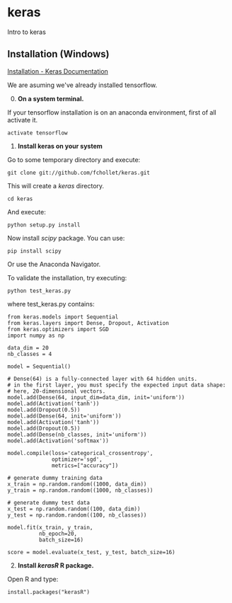 # keras
Intro to keras

## Installation (Windows)

[Installation - Keras Documentation](https://keras.io/#installation)

We are asuming we've already installed tensorflow.

0. **On a system terminal.**

If your tensorflow installation is on an anaconda environment, first of all activate 
it.

```
activate tensorflow
```

1. **Install keras on your system**

Go to some temporary directory and execute:

```
git clone git://github.com/fchollet/keras.git
```

This will create a *keras* directory. 

```
cd keras
```

And execute:

```
python setup.py install
```

Now install *scipy* package. You can use:

```
pip install scipy
```

Or use the Anaconda Navigator.

To validate the installation, try executing:

```
python test_keras.py
```

where test_keras.py contains:
```
from keras.models import Sequential
from keras.layers import Dense, Dropout, Activation
from keras.optimizers import SGD
import numpy as np

data_dim = 20
nb_classes = 4

model = Sequential()

# Dense(64) is a fully-connected layer with 64 hidden units.
# in the first layer, you must specify the expected input data shape:
# here, 20-dimensional vectors.
model.add(Dense(64, input_dim=data_dim, init='uniform'))
model.add(Activation('tanh'))
model.add(Dropout(0.5))
model.add(Dense(64, init='uniform'))
model.add(Activation('tanh'))
model.add(Dropout(0.5))
model.add(Dense(nb_classes, init='uniform'))
model.add(Activation('softmax'))

model.compile(loss='categorical_crossentropy',
              optimizer='sgd',  
              metrics=["accuracy"])

# generate dummy training data
x_train = np.random.random((1000, data_dim))
y_train = np.random.random((1000, nb_classes))

# generate dummy test data
x_test = np.random.random((100, data_dim))
y_test = np.random.random((100, nb_classes))

model.fit(x_train, y_train,
          nb_epoch=20,
          batch_size=16)

score = model.evaluate(x_test, y_test, batch_size=16)
```


2. **Install *kerasR* R package.**

Open R and type:

```
install.packages("kerasR")
```